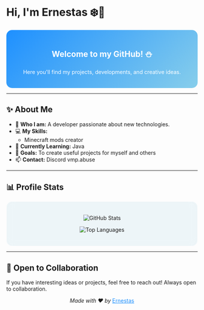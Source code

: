 # Hi, I'm Ernestas ❄️👋

<div align="center" style="background: linear-gradient(135deg, #1E90FF, #87CEEB); padding: 20px; border-radius: 15px; color: white;">
  <h2>Welcome to my GitHub! ⛄</h2>
  <p>Here you'll find my projects, developments, and creative ideas.</p>
</div>

---

## ✨ About Me

- 🌟 **Who I am:** A developer passionate about new technologies.
- 💻 **My Skills:**
  - Minecraft mods creator
- 🌱 **Currently Learning:** Java
- 🎯 **Goals:** To create useful projects for myself and others
- 📫 **Contact:** Discord vmp.abuse

---

## 📊 Profile Stats

<div align="center" style="backdrop-filter: blur(10px); background-color: rgba(173, 216, 230, 0.2); padding: 20px; border-radius: 15px; border: 1px solid rgba(255, 255, 255, 0.6);">

![GitHub Stats](https://github-readme-stats.vercel.app/api?username=izzo3oh3&show_icons=true&theme=radical)

![Top Languages](https://github-readme-stats.vercel.app/api/top-langs/?username=izzo3oh3&layout=compact&theme=radical)

</div>

---

## 🤝 Open to Collaboration

If you have interesting ideas or projects, feel free to reach out! Always open to collaboration.

<div align="center">
  <p><i>Made with ❤️ by</i> <a href="https://github.com/izzo3oh3" style="color: #1E90FF;">Ernestas</a></p>
</div>
